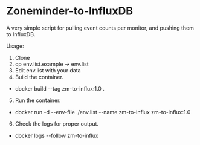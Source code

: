 # Zoneminder-to-InfluxDB

A very simple script for pulling event counts per monitor, and pushing them to InfluxDB.

Usage:


1. Clone
2. cp env.list.example -> env.list
3. Edit env.list with your data
4. Build the container.
 - docker build --tag zm-to-influx:1.0 .
5. Run the container.
 - docker run -d --env-file ./env.list --name zm-to-influx zm-to-influx:1.0
6. Check the logs for proper output.
 - docker logs --follow zm-to-influx